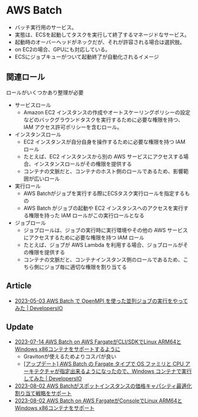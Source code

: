 # AWS Batch

- バッチ実行用のサービス。
- 実態は、ECSを起動してタスクを実行して終了するマネージドなサービス。
- 起動時のオーバーヘッドがネックだが、それが許容される場合は選択肢。
- on EC2の場合、GPUにも対応している。
- ECSにジョブキューがついて起動終了が自動化されるイメージ

## 関連ロール

ロールがいくつかあり整理が必要

- サービスロール
  - Amazon EC2 インスタンスの作成やオートスケーリングポリシーの設定などのバックグラウンドタスクを実行するために必要な権限を持つ、IAM アクセス許可ポリシーを含むロール。
- インスタンスロール
  - EC2 インスタンスが自分自身を操作するために必要な権限を持つ IAM ロール
  - たとえば、EC2 インスタンスから別の AWS サービスにアクセスする場合、インスタンスロールがその権限を提供する
  - コンテナの文脈だと、コンテナのホスト側のロールであるため、影響範囲が広いロール
- 実行ロール
  - AWS Batchがジョブを実行する際にECSタスク実行ロールを指定するもの
  - AWS Batch がジョブの起動や EC2 インスタンスへのアクセスを実行する権限を持った IAM ロールがこの実行ロールとなる
- ジョブロール
  - ジョブロールは、ジョブの実行時に実行環境やその他の AWS サービスにアクセスするために必要な権限を持つ IAM ロール
  - たとえば、ジョブが AWS Lambda を利用する場合、ジョブロールがその権限を提供する
  - コンテナの文脈だと、コンテナインスタンス側のロールであるため、こちら側にジョブ毎に適切な権限を割り当てる

## Article

- [2023-05-03 AWS Batch で OpenMPI を使った並列ジョブの実行をやってみた | DevelopersIO](https://dev.classmethod.jp/articles/tried-aws-batch-multi-node-parallel-jobs/)

## Update

- [2023-07-14 AWS Batch on AWS FargateがCLI/SDKでLinux ARM64とWindows x86コンテナをサポートするように](https://aws.amazon.com/jp/about-aws/whats-new/2023/07/aws-batch-fargate-linux-arm64-windows-x86-containers-cli-sdk/)
  - Gravitonが使えるためよりコスパが良い
  - [[アップデート] AWS Batch の Fargate タイプで OS ファミリと CPU アーキテクチャが指定出来るようになったので、Windows コンテナで実行してみた | DevelopersIO](https://dev.classmethod.jp/articles/batch-fargate-linux-arm64-and-windows/)
- [2023-08-02 AWS Batchがスポットインスタンスの価格キャパシティ最適化割り当て戦略をサポート](https://aws.amazon.com/jp/about-aws/whats-new/2023/08/aws-batch-price-capacity-optimized-allocation-strategy-spot-instances/)
- [2023-08-02 AWS Batch on AWS FargateがConsoleでLinux ARM64とWindows x86コンテナをサポート](https://aws.amazon.com/jp/about-aws/whats-new/2023/08/aws-batch-fargate-linux-arm64-windows-x86-containers-console/)